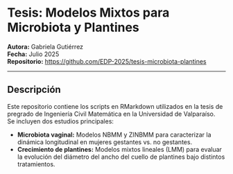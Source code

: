 # Tesis: Modelos Mixtos para Microbiota y Plantines

**Autora:** Gabriela Gutiérrez  
**Fecha:** Julio 2025  
**Repositorio:** https://github.com/EDP-2025/tesis-microbiota-plantines

---

## Descripción

Este repositorio contiene los scripts en RMarkdown utilizados en la tesis de pregrado de Ingeniería Civil Matemática en la Universidad de Valparaíso.  
Se incluyen dos estudios principales:

- **Microbiota vaginal:** Modelos NBMM y ZINBMM para caracterizar la dinámica longitudinal en mujeres gestantes vs. no gestantes.  
- **Crecimiento de plantines:** Modelos mixtos lineales (LMM) para evaluar la evolución del diámetro del ancho del cuello de plantines bajo distintos tratamientos.










